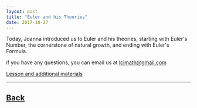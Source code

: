 ```yaml
---
layout: post
title: "Euler and his Theories"
date: 2017-10-27
---
```

Today, Joanna introduced us to Euler and his theories, starting with Euler's Number, the cornerstone of natural growth, and ending with Euler's Formula.

if you have any questions, you can email us at [lcimath@gmail.com](lcimath@gmail.com)

[Lesson and additional materials](https://docs.google.com/presentation/d/1B4tlVFsSyB_GBPnVwboMpg33lpJSBmUR3X4tWvxJHCs/edit?usp=sharing)

___	

## [Back](/blog)


